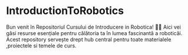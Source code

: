 # IntroductionToRobotics
Bun venit în Repositoriul Cursului de Introducere in Robotica! 🤖✨ Aici vei găsi resurse esențiale pentru călătoria ta în lumea fascinantă a roboticăi. Acest repository servește drept hub central pentru toate materialele ,proiectele si temele de curs.
